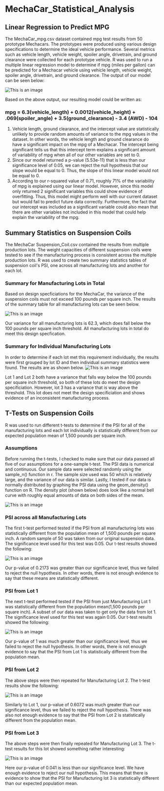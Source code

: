 # MechaCar_Statistical_Analysis
## Linear Regression to Predict MPG
The MechaCar_mpg.csv dataset contained mpg test results from 50 prototype Mechacars. The prototypes were produced using various design specifications to determine the ideal vehicle performance. Several metrics such as vehicle length, vehicle weight, spoiler angle, drivetrain, and ground clearance were collected for each prototype vehicle. R was used to run a multiple linear regression model to determine if mpg (miles per gallon) can be predicted for a Mechacar vehicle using vehicle length, vehicle weight, spoiler angle, drivetrain, and ground clearance. The output of our model can be seen below:

![This is an image](https://github.com/dsilvaggio/MechaCar_Statistical_Analysis/blob/main/Resources/Screen%20Shot%202022-06-02%20at%202.44.55%20PM.png)

Based on the above output, our resulting model could be written as:

### mpg = 6.3(vehicle_length) + 0.0012(vehicle_height) + .069(spoiler_angle) + 3.5(ground_clearance) - 3.4 (AWD) - 104

1) Vehicle length, ground clearance, and the intercept value are statistically unlikely to provide random amounts of variance to the mpg values in the dataset. In other words, the vehicle length and ground clearance do have a significant impact on the mpg of a Mechacar. The intercept being significant tells us that this intercept term explains a significant amount of variability of mpg when all of our other variables are set to 0.  
2) Since our model returned a p-value (5.53e-11) that is less than our significance level of 0.05, we can reject the null hypothesis that our slope would be equal to 0. Thus, the slope of this linear model would not be equal to 0.
3) According to our r-squared value of 0.71, roughly 71% of the variability  of mpg is explained using our linear model. However, since this model only returned 2 significant variables this could show evidence of overfitting. Thus, this model might perform well with our current dataset but would fail to predict future data correctly. Furthermore, the fact that our intercept was included as a significant variable could also mean that there are other variables not included in this model that could help explain the variability of the mpg. 

## Summary Statistics on Suspension Coils
The MechaCar Suspension_Coil.csv contained the results from multiple production lots. The weight capacities of different suspension coils were tested to see if the manufacturing process is consistent across the multiple production lots. R was used to create two summary statistics tables of suspension coil's PSI, one across all manufacturing lots and another for each lot. 

### Summary for Manufacturing Lots in Total
Based on design specficiations for the MechaCar, the variance of the suspension coils must not exceed 100 pounds per square inch. The results of the summary table for all manufacturing lots can be seen below.

![This is an image](https://github.com/dsilvaggio/MechaCar_Statistical_Analysis/blob/main/Resources/Screen%20Shot%202022-06-02%20at%203.31.01%20PM.png)

Our variance for all manufacturing lots is 62.3, which does fall below the 100 pounds per square inch threshold. All manufacturing lots in total do meet this design specfication. 

### Summary for Individual Manufacturing Lots
In order to determine if each lot met this requirement individually, the results were first grouped by lot ID and then individual summary statistics were found. The results are as shown below.
![This is an image](https://github.com/dsilvaggio/MechaCar_Statistical_Analysis/blob/main/Resources/Screen%20Shot%202022-06-02%20at%203.34.47%20PM.png)

Lot 1 and Lot 2 both have a variance that falls way below the 100 pounds per square inch threshold, so both of these lots do meet the design specificiation. However, lot 3 has a variance that is way above the threshold. This lot does not meet the design specificiation and shows evidence of an inconsistent manufacturing process.

## T-Tests on Suspension Coils
R was used to run different t-tests to determine if the PSI for all of the manufacturing lots and each lot individually is statistically different from our expected population mean of 1,500 pounds per square inch.
### Assumptions
Before running the t-tests, I checked to make sure that our data passed all five of our assumptions for a one-sample t-test. The PSI data is numerical and continuous. Our sample data were selected randomly using the sample_n() function in r. The sample size used was 50 which is relatively large, and the variance of our data is similar. Lastly, I tested if our data is normally distributed by graphing the PSI data using the geom_density() function on R. The density plot (shown below) does look like a normal bell curve with roughly equal amounts of data on both sides of the mean. 

![This is an image](https://github.com/dsilvaggio/MechaCar_Statistical_Analysis/blob/main/Resources/Screen%20Shot%202022-06-03%20at%203.37.33%20PM.png)

### PSI across all Manufacturing Lots
The first t-test performed tested if the PSI from all manufacturing lots was statistically different from the population mean of 1,500 pounds per square inch. A random sample of 50 was taken from our original suspension data. The significance level used for this test was 0.05. Our t-test results showed the following:

![This is an image](https://github.com/dsilvaggio/MechaCar_Statistical_Analysis/blob/main/Resources/Screen%20Shot%202022-06-03%20at%203.41.38%20PM.png)

Our p-value of 0.2173 was greater than our significance level, thus we failed to reject the null hypothesis. In other words, there is not enough evidence to say that these means are statistically different. 

### PSI from Lot 1
The next t-test performed tested if the PSI from just Manufacturing Lot 1 was statistically different from the population mean(1,500 pounds per square inch). A subset of our data was taken to get only the data from lot 1. The significance level used for this test was again 0.05. Our t-test results showed the following:

![This is an image](https://github.com/dsilvaggio/MechaCar_Statistical_Analysis/blob/main/Resources/Screen%20Shot%202022-06-03%20at%203.47.10%20PM.png)

Our p-value of 1 was much greater than our significance level, thus we failed to reject the null hypothesis. In other words, there is not enough evidence to say that the PSI from Lot 1 is statistically different from the population mean.

### PSI from Lot 2
The above steps were then repeated for Manufacturing Lot 2. The t-test results show the following:

![This is an image](https://github.com/dsilvaggio/MechaCar_Statistical_Analysis/blob/main/Resources/Screen%20Shot%202022-06-03%20at%203.49.57%20PM.png)

Similarly to Lot 1, our p-value of 0.6072 was much greater than our significance level, thus we failed to reject the null hypothesis. There was also not enough evidence to say that the PSI from Lot 2 is statistically different from the population mean.

### PSI from Lot 3
The above steps were then finally repeated for Manufacturing Lot 3. The t-test results for this lot showed something rather interesting:

![This is an image](https://github.com/dsilvaggio/MechaCar_Statistical_Analysis/blob/main/Resources/Screen%20Shot%202022-06-03%20at%203.51.57%20PM.png)

Here our p-value of 0.041 is less than our significance level. We have enough evidence to reject our null hypothesis. This means that there is evidence to show that the PSI for Manufacturing lot 3 is statistically different than our expected population mean.

 
 


